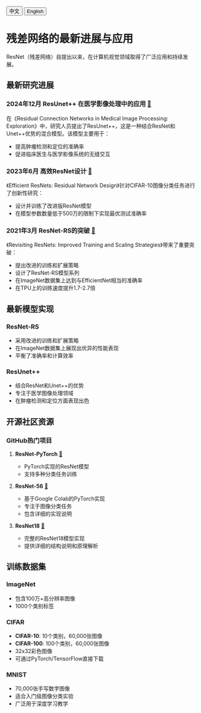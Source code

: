 <!-- ---
title: "ResNet(残差网络)的最新进展与应用"
date: "2024-03-15"
tags: ["深度学习", "计算机视觉", "ResNet", "神经网络"]
--- -->
<!-- cn button -->
<div class="language-switch">
  <button class="active" onclick="window.location.href='post.html?post=posts/resnet-cn.md'">中文</button>
  <button onclick="window.location.href='post.html?post=posts/resnet.md'">English</button>
</div>

# 残差网络的最新进展与应用

ResNet（残差网络）自提出以来，在计算机视觉领域取得了广泛应用和持续发展。

## 最新研究进展

### **2024年12月** ResUnet++ 在医学影像处理中的应用 [🔗](https://arxiv.org/abs/2412.20709?utm_source=chatgpt.com)
在《Residual Connection Networks in Medical Image Processing: Exploration》中，研究人员提出了ResUnet++，这是一种结合ResNet和Unet++优势的混合模型。该模型主要用于：
- 提高肿瘤检测和定位的准确率
- 促进临床医生与医学影像系统的无缝交互

### **2023年6月** 高效ResNet设计 [🔗](https://arxiv.org/abs/2306.12100?utm_source=chatgpt.com)
《Efficient ResNets: Residual Network Design》针对CIFAR-10图像分类任务进行了创新性研究：
- 设计并训练了改进版ResNet模型
- 在模型参数数量低于500万的限制下实现最优测试准确率

### **2021年3月** ResNet-RS的突破 [🔗](https://arxiv.org/abs/2103.07579?utm_source=chatgpt.com)
《Revisiting ResNets: Improved Training and Scaling Strategies》带来了重要突破：
- 提出改进的训练和扩展策略
- 设计了ResNet-RS模型系列
- 在ImageNet数据集上达到与EfficientNet相当的准确率
- 在TPU上的训练速度提升1.7-2.7倍

## 最新模型实现

### ResNet-RS
- 采用改进的训练和扩展策略
- 在ImageNet数据集上展现出优异的性能表现
- 平衡了准确率和计算效率

### ResUnet++
- 结合ResNet和Unet++的优势
- 专注于医学图像处理领域
- 在肿瘤检测和定位方面表现出色

## 开源社区资源

### GitHub热门项目
1. **ResNet-PyTorch** [🔗](https://github.com/Lornatang/ResNet-PyTorch?utm_source=chatgpt.com)
   - PyTorch实现的ResNet模型
   - 支持多种分类任务训练

2. **ResNet-56** [🔗](https://github.com/DeweshPandey/ResNet-56?utm_source=chatgpt.com)
   - 基于Google Colab的PyTorch实现
   - 专注于图像分类任务
   - 包含详细的实现说明

3. **ResNet18** [🔗](https://github.com/hepucuncao/ResNet18?utm_source=chatgpt.com)
   - 完整的ResNet18模型实现
   - 提供详细的结构说明和原理解析

## 训练数据集

### ImageNet
- 包含100万+高分辨率图像
- 1000个类别标签

### CIFAR
- **CIFAR-10**: 10个类别，60,000张图像
- **CIFAR-100**: 100个类别，60,000张图像
- 32x32彩色图像
- 可通过PyTorch/TensorFlow直接下载

### MNIST
- 70,000张手写数字图像
- 适合入门级图像分类实验
- 广泛用于深度学习教学


